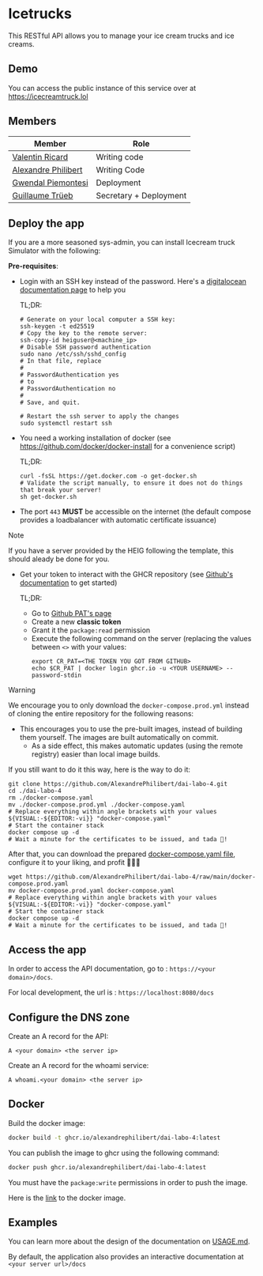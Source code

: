 # Icetrucks

This RESTful API allows you to manage your ice cream trucks and ice creams.

## Demo

You can access the public instance of this service over at https://icecreamtruck.lol

## Members

| Member | Role |
|--------------------------------------------------------------|------------------------|
| [Valentin Ricard](https://github.com/valentin-ricard)        | Writing code           |
| [Alexandre Philibert](https://github.com/AlexandrePhilibert) | Writing Code           |
| [Gwendal Piemontesi](https://github.com/gwendalpiemonte/)    | Deployment             |
| [Guillaume Trüeb](https://github.com/truebguillaume/)        | Secretary + Deployment |

## Deploy the app

If you are a more seasoned sys-admin, you can install Icecream truck Simulator with the following:

**Pre-requisites**:
- Login with an SSH key instead of the password. Here's a [digitalocean documentation page](https://www.digitalocean.com/community/tutorials/how-to-set-up-ssh-keys-on-debian-11) to help you
  
  TL;DR:
  ```shell
  # Generate on your local computer a SSH key:
  ssh-keygen -t ed25519
  # Copy the key to the remote server:
  ssh-copy-id heiguser@<machine_ip>
  # Disable SSH password authentication
  sudo nano /etc/ssh/sshd_config
  # In that file, replace 
  # 
  # PasswordAuthentication yes
  # to 
  # PasswordAuthentication no
  # 
  # Save, and quit.
  
  # Restart the ssh server to apply the changes
  sudo systemctl restart ssh
  ```
- You need a working installation of docker (see https://github.com/docker/docker-install for a convenience script)
  
  TL;DR:
  ```shell
  curl -fsSL https://get.docker.com -o get-docker.sh
  # Validate the script manually, to ensure it does not do things that break your server!
  sh get-docker.sh
  ```
- The port `443` **MUST** be accessible on the internet
  (the default compose provides a loadbalancer with automatic certificate issuance)
> [!NOTE]
> If you have a server provided by the HEIG following the template, this should aleady be done for you.
- Get your token to interact with the GHCR repository
  (see [Github's documentation](https://docs.github.com/en/packages/working-with-a-github-packages-registry/working-with-the-container-registry#authenticating-to-the-container-registry)
  to get started)
  
  TL;DR:
  - Go to [Github PAT's page](https://github.com/settings/tokens)
  - Create a new **classic token**
  - Grant it the `package:read` permission
  - Execute the following command on the server (replacing the values between `<>` with your values:
    ```shell
    export CR_PAT=<THE TOKEN YOU GOT FROM GITHUB>
    echo $CR_PAT | docker login ghcr.io -u <YOUR USERNAME> --password-stdin
    ```

> [!WARNING]
> We encourage you to only download the `docker-compose.prod.yml` instead of cloning the entire repository for the following reasons:
> - This encourages you to use the pre-built images, instead of building them yourself. The images are built automatically on commit.
>   - As a side effect, this makes automatic updates (using the remote registry) easier than local image builds.
> 
> If you still want to do it this way, here is the way to do it:
> ```shell
> git clone https://github.com/AlexandrePhilibert/dai-labo-4.git
> cd ./dai-labo-4
> rm ./docker-compose.yaml
> mv ./docker-compose.prod.yml ./docker-compose.yaml
> # Replace everything within angle brackets with your values
> ${VISUAL:-${EDITOR:-vi}} "docker-compose.yaml"
> # Start the container stack
> docker compose up -d
> # Wait a minute for the certificates to be issued, and tada 🎉!
> ```

After that, you can download the prepared [docker-compose.yaml file](./docker-compose.yaml),
configure it to your liking, and profit 💸💸💸
```shell
wget https://github.com/AlexandrePhilibert/dai-labo-4/raw/main/docker-compose.prod.yaml
mv docker-compose.prod.yaml docker-compose.yaml
# Replace everything within angle brackets with your values
${VISUAL:-${EDITOR:-vi}} "docker-compose.yaml"
# Start the container stack
docker compose up -d
# Wait a minute for the certificates to be issued, and tada 🎉!
```

## Access the app

In order to access the API documentation, go to : `https://<your domain>/docs`.

For local development, the url is : `https://localhost:8080/docs`

## Configure the DNS zone

Create an A record for the API:

```
A <your domain> <the server ip>
```

Create an A record for the whoami service:

```
A whoami.<your domain> <the server ip>
```

## Docker

Build the docker image:

```sh
docker build -t ghcr.io/alexandrephilibert/dai-labo-4:latest
``` 

You can publish the image to ghcr using the following command:

```sh
docker push ghcr.io/alexandrephilibert/dai-labo-4:latest
```

You must have the `package:write` permissions in order to push the image.

Here is the [link](https://github.com/AlexandrePhilibert/dai-labo-4/pkgs/container/dai-labo-4) to the docker image.

## Examples

You can learn more about the design of the documentation on [USAGE.md](USAGE.md).

By default, the application also provides an interactive documentation at `<your server url>/docs`
